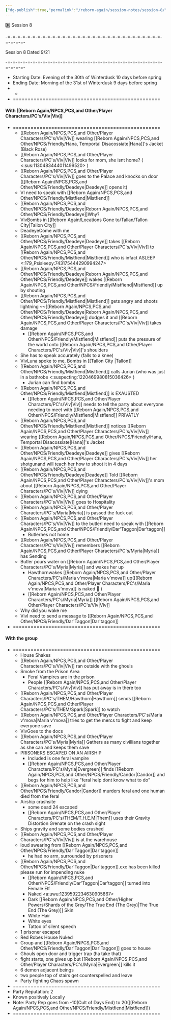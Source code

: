 ```yaml
---
{"dg-publish":true,"permalink":"/reborn-again/session-notes/session-8/"}
---
```


8️⃣ Session 8

-=-=-=-=-=-=-=-=-=-=-=-=-=-=-=-=-=-=-=-=-=-=-=-=-=-=-=-=-=-=-=-=-=-=-=-

Session 8 Dated 9/21

-=-=-=-=-=-=-=-=-=-=-=-=-=-=-=-=-=-=-=-=-=-=-=-=-=-=-=-=-=-=-=-=-=-=-=-

- Starting Date: Evening of the 30th of Winterdusk 10 days before spring
- Ending Date: Morning of the 31st of Winterdusk 9 days before spring
- -
- ==================================================

#### With [[Reborn Again/NPCS,PCS,and Other/Player Characters/PC's/Viv\|Viv]]

- ==================================================
    - [[Reborn Again/NPCS,PCS,and Other/Player Characters/PC's/Viv\|Viv]] wearing [[Reborn Again/NPCS,PCS,and Other/NPCS/Friendly/Hana, Temportal Disacossiate\|Hana]]'s Jacket (Black Rose)
    - [[Reborn Again/NPCS,PCS,and Other/Player Characters/PC's/Viv\|Viv]] looks for mom, she isnt home? ( <:sus:1130483444011499520> )
    - [[Reborn Again/NPCS,PCS,and Other/Player Characters/PC's/Viv\|Viv]] goes to the Palace and knocks on door ([[Reborn Again/NPCS,PCS,and Other/NPCS/Friendly/Deadeye\|Deadeye]] opens it)
    - VI need to speak with [[Reborn Again/NPCS,PCS,and Other/NPCS/Friendly/Mistfiend\|Mistfiend]]
    - [[Reborn Again/NPCS,PCS,and Other/NPCS/Friendly/Deadeye\|Reborn Again/NPCS,PCS,and Other/NPCS/Friendly/Deadeye]]Why?
    - VivBombs in [[Reborn Again/Locations Gone to/Tallan/Tallon City\|Tallon City]]
    - DeadeyeCome with me
    - [[Reborn Again/NPCS,PCS,and Other/NPCS/Friendly/Deadeye\|Deadeye]] takes [[Reborn Again/NPCS,PCS,and Other/Player Characters/PC's/Viv\|Viv]] to [[Reborn Again/NPCS,PCS,and Other/NPCS/Friendly/Mistfiend\|Mistfiend]] who is infact ASLEEP <:179_Psisleepy:743175444290994247>
    - [[Reborn Again/NPCS,PCS,and Other/NPCS/Friendly/Deadeye\|Reborn Again/NPCS,PCS,and Other/NPCS/Friendly/Deadeye]] wakes [[Reborn Again/NPCS,PCS,and Other/NPCS/Friendly/Mistfiend\|Mistfiend]] up by shouting
    - [[Reborn Again/NPCS,PCS,and Other/NPCS/Friendly/Mistfiend\|Mistfiend]] gets angry and shoots lightning ~~[[Reborn Again/NPCS,PCS,and Other/NPCS/Friendly/Deadeye\|Reborn Again/NPCS,PCS,and Other/NPCS/Friendly/Deadeye]] dodges it and [[Reborn Again/NPCS,PCS,and Other/Player Characters/PC's/Viv\|Viv]] takes damage
        - [[Reborn Again/NPCS,PCS,and Other/NPCS/Friendly/Mistfiend\|Mistfiend]] puts the pressure of the world onto [[Reborn Again/NPCS,PCS,and Other/Player Characters/PC's/Viv\|Viv]]'s shoulders
    - She has to speak accurately (falls to a knee)
    - VivLuna spoke to me, Bombs in [[Tallon City \|Tallon]]
    - [[Reborn Again/NPCS,PCS,and Other/NPCS/Friendly/Mistfiend\|Mistfiend]] calls Jurian (who was just in a bathrobe <:suspecting:1220469980815036426> )
        - Jurian can find bombs
    - [[Reborn Again/NPCS,PCS,and Other/NPCS/Friendly/Mistfiend\|Mistfiend]] is EXAUSTED
        - [[Reborn Again/NPCS,PCS,and Other/Player Characters/PC's/Viv\|Viv]] needs to tell the party about everyone needing to meet with [[Reborn Again/NPCS,PCS,and Other/NPCS/Friendly/Mistfiend\|Mistfiend]] PRIVATLY
    - [[Reborn Again/NPCS,PCS,and Other/NPCS/Friendly/Mistfiend\|Mistfiend]] notices [[Reborn Again/NPCS,PCS,and Other/Player Characters/PC's/Viv\|Viv]] wearing [[Reborn Again/NPCS,PCS,and Other/NPCS/Friendly/Hana, Temportal Disacossiate\|Hana]]'s Jacket
    - [[Reborn Again/NPCS,PCS,and Other/NPCS/Friendly/Deadeye\|Deadeye]] gives [[Reborn Again/NPCS,PCS,and Other/Player Characters/PC's/Viv\|Viv]] her shotgunand will teach her how to shoot it in 4 days
    - [[Reborn Again/NPCS,PCS,and Other/NPCS/Friendly/Deadeye\|Deadeye]] Told [[Reborn Again/NPCS,PCS,and Other/Player Characters/PC's/Viv\|Viv]]'s mom about [[Reborn Again/NPCS,PCS,and Other/Player Characters/PC's/Viv\|Viv]] dying
    - [[Reborn Again/NPCS,PCS,and Other/Player Characters/PC's/Viv\|Viv]] goes to Hospitality
    - [[Reborn Again/NPCS,PCS,and Other/Player Characters/PC's/Myria\|Myria]] is passed the fuck out
    - [[Reborn Again/NPCS,PCS,and Other/Player Characters/PC's/Viv\|Viv]] to the butlerI need to speak with [[Reborn Again/NPCS,PCS,and Other/NPCS/Friendly/Dar'Taggon\|Dar'taggon]]
        - Butlerhes not home
    - [[Reborn Again/NPCS,PCS,and Other/Player Characters/PC's/Viv\|Viv]] remembers [[Reborn Again/NPCS,PCS,and Other/Player Characters/PC's/Myria\|Myria]] has Sending
    - Butler pours water on [[Reborn Again/NPCS,PCS,and Other/Player Characters/PC's/Myria\|Myria]] and wakes her up
        - Hawthornwakes [[Reborn Again/NPCS,PCS,and Other/Player Characters/PC's/Maria v'mova\|Maria v'mova]] up([[Reborn Again/NPCS,PCS,and Other/Player Characters/PC's/Maria v'mova\|Maria v'mova]] is naked 🧐 )
        - [[Reborn Again/NPCS,PCS,and Other/Player Characters/PC's/Myria\|Myria]] [[Reborn Again/NPCS,PCS,and Other/Player Characters/PC's/Viv\|Viv]]
    - Why did you wake me
    - VivI need to send a message to [[Reborn Again/NPCS,PCS,and Other/NPCS/Friendly/Dar'Taggon\|Dar'taggon]]
- ==================================================

#### With the group

- ==================================================
    - House Shakes
    - [[Reborn Again/NPCS,PCS,and Other/Player Characters/PC's/Viv\|Viv]] ran outside with the ghouls
    - Smoke from the Prison Area
        - Feral Vampires are in the prison
        - People [[Reborn Again/NPCS,PCS,and Other/Player Characters/PC's/Viv\|Viv]] has put away is in there too
    - [[Reborn Again/NPCS,PCS,and Other/Player Characters/PC's/THEM/Hawthorn\|Hawthorn]] sends [[Reborn Again/NPCS,PCS,and Other/Player Characters/PC's/THEM/Spark\|Spark]] to watch
    - [[Reborn Again/NPCS,PCS,and Other/Player Characters/PC's/Maria v'mova\|Maria v'mova]] tries to get the mercs to fight and keep everyone save
    - VivGoes to the docs
    - [[Reborn Again/NPCS,PCS,and Other/Player Characters/PC's/Myria\|Myria]] Gathers as many civillians together as she can and keeps them save
    - PRISONERS ESCAPED ON AN AIRSHIP
        - Included is one feral vampire
        - [[Reborn Again/NPCS,PCS,and Other/Player Characters/PC's/Myria\|Evergreen]] finds [[Reborn Again/NPCS,PCS,and Other/NPCS/Friendly/Candor\|Candor]] and begs for him to help like "feral help dont know what to do"
    - [[Reborn Again/NPCS,PCS,and Other/NPCS/Friendly/Candor\|Candor]] murders feral and one human died from the feral
    - Airship crashsite
        - some dead 24 escaped
        - [[Reborn Again/NPCS,PCS,and Other/Player Characters/PC's/THEM/T.H.E.M\|Them]] uses their Gravity Distortion Grenate on the crash sight
    - Ships gravity and some bodies crushed
    - [[Reborn Again/NPCS,PCS,and Other/Player Characters/PC's/Viv\|Viv]] is at the warehouse
    - loud swearing from [[Reborn Again/NPCS,PCS,and Other/NPCS/Friendly/Dar'Taggon\|Dar'taggon]]
        - he had no arm, surrounded by prisoners
    - [[Reborn Again/NPCS,PCS,and Other/NPCS/Friendly/Dar'Taggon\|Dar'taggon]].exe has been killed please run for impending nuke
        - [[Reborn Again/NPCS,PCS,and Other/NPCS/Friendly/Dar'Taggon\|Dar'taggon]] turned into Female Elf
        - Naked <a:uwu:1239592234630905867>
        - Dark [[Reborn Again/NPCS,PCS,and Other/Higher Powers/Shards of the Grey/The True End (The Grey)\|The True End (The Grey)]] Skin
        - White Hair
        - White eyes
        - Tattoo of silent speech
    - 1 prisoner escaped
    - Red Robes House Nuked
    - Group and [[Reborn Again/NPCS,PCS,and Other/NPCS/Friendly/Dar'Taggon\|Dar'Taggon]] goes to house
    - Ghouls open door and trigger trap (ha take that)
    - fight starts, one gives up but [[Reborn Again/NPCS,PCS,and Other/Player Characters/PC's/Myria\|Evergreen]] kills it
    - 6 demon adjacent beings
    - two people top of stairs get counterspelled and leave
    - Party fighting Chaos spawn
- ==================================================
- Party Reputation: 2
- Known positively Locally
- Note: Party Rep goes from -10(Cult of Days End) to 20([[Reborn Again/NPCS,PCS,and Other/NPCS/Friendly/Mistfiend\|Mistfiend]])
- ==================================================
